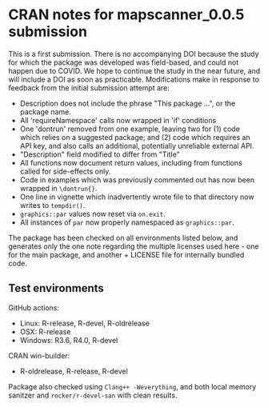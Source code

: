 # CRAN notes for mapscanner_0.0.5 submission

This is a first submission. There is no accompanying DOI because the study for which the package was developed was field-based, and could not happen due to COVID. We hope to continue the study in the near future, and will include a DOI as soon as practicable. Modifications make in response to feedback from the initial submission attempt are:

- Description does not include the phrase "This package ...", or the package name.
- All 'requireNamespace' calls now wrapped in 'if' conditions
- One 'dontrun' removed from one example, leaving two for (1) code which relies on a suggested package; and (2) code which requires an API key, and also calls an additional, potentially unreliable external API.
- "Description" field modified to differ from "Title"
- All functions now document return values, including from functions called for side-effects only.
- Code in examples which was previously commented out has now been wrapped in `\dontrun{}`.
- One line in vignette which inadvertently wrote file to that directory now writes to `tempdir()`.
- `graphics::par` values now reset via `on.exit`.
- All instances of `par` now properly namespaced as `graphics::par`.

The package has been checked on all environments listed below, and generates only the one note regarding the multiple licenses used here - one for the main package, and another + LICENSE file for internally bundled code.

## Test environments

GitHub actions:
* Linux: R-release, R-devel, R-oldrelease
* OSX: R-release
* Windows: R3.6, R4.0, R-devel

CRAN win-builder:
* R-oldrelease, R-release, R-devel

Package also checked using `Clang++ -Weverything`, and both local memory sanitzer and `rocker/r-devel-san` with clean results.
